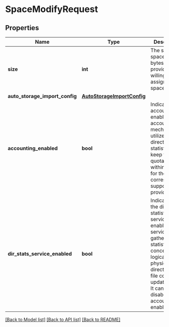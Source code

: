 # SpaceModifyRequest

## Properties
Name | Type | Description | Notes
------------ | ------------- | ------------- | -------------
**size** | **int** | The storage space size in bytes that provider is willing to assign to the space.  | [optional] 
**auto_storage_import_config** | [**AutoStorageImportConfig**](AutoStorageImportConfig.md) |  | [optional] 
**accounting_enabled** | **bool** | Indicates if accounting is enabled. The accounting mechanism utilizes directory  statistics to keep track of quota usage within a space for the corresponding  supporting provider.  | [optional] 
**dir_stats_service_enabled** | **bool** | Indicates if the directory statistics service is enabled.  The service gathers statistics concerning logical and physical directory size, file count and update times. It cannot be disabled if accounting is enabled.  | [optional] 

[[Back to Model list]](../README.md#documentation-for-models) [[Back to API list]](../README.md#documentation-for-api-endpoints) [[Back to README]](../README.md)

